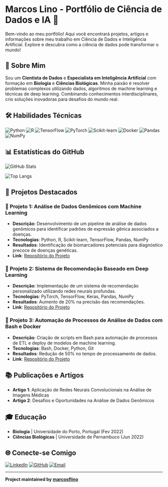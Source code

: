 # Marcos Lino - Portfólio de Ciência de Dados e IA 🌟

Bem-vindo ao meu portfólio! Aqui você encontrará projetos, artigos e informações sobre meu trabalho em Ciência de Dados e Inteligência Artificial. Explore e descubra como a ciência de dados pode transformar o mundo!

## 👋 Sobre Mim

Sou um **Cientista de Dados** e **Especialista em Inteligência Artificial** com formação em **Biologia** e **Ciências Biológicas**. Minha paixão é resolver problemas complexos utilizando dados, algoritmos de machine learning e técnicas de deep learning. Combinando conhecimentos interdisciplinares, crio soluções inovadoras para desafios do mundo real.

## 🛠️ Habilidades Técnicas

![Python](https://img.shields.io/badge/Python-3776AB?style=for-the-badge&logo=python&logoColor=white)
![R](https://img.shields.io/badge/R-276DC3?style=for-the-badge&logo=r&logoColor=white)
![TensorFlow](https://img.shields.io/badge/TensorFlow-FF6F00?style=for-the-badge&logo=tensorflow&logoColor=white)
![PyTorch](https://img.shields.io/badge/PyTorch-EE4C2C?style=for-the-badge&logo=pytorch&logoColor=white)
![Scikit-learn](https://img.shields.io/badge/Scikit--learn-F7931E?style=for-the-badge&logo=scikit-learn&logoColor=white)
![Docker](https://img.shields.io/badge/Docker-2496ED?style=for-the-badge&logo=docker&logoColor=white)
![Pandas](https://img.shields.io/badge/Pandas-150458?style=for-the-badge&logo=pandas&logoColor=white)
![NumPy](https://img.shields.io/badge/NumPy-013243?style=for-the-badge&logo=numpy&logoColor=white)

## 📊 Estatísticas do GitHub

![GitHub Stats](https://github-readme-stats.vercel.app/api?username=marcosflino&show_icons=true&theme=light&hide_border=true&bg_color=ffffff&icon_color=0077B5&title_color=0077B5&text_color=333333)

![Top Langs](https://github-readme-stats.vercel.app/api/top-langs/?username=marcosflino&layout=compact&theme=light&hide_border=true&bg_color=ffffff&title_color=0077B5&text_color=333333)

## 🎨 Projetos Destacados

### 🧬 Projeto 1: Análise de Dados Genômicos com Machine Learning
- **Descrição**: Desenvolvimento de um pipeline de análise de dados genômicos para identificar padrões de expressão gênica associados a doenças.
- **Tecnologias**: Python, R, Scikit-learn, TensorFlow, Pandas, NumPy
- **Resultados**: Identificação de biomarcadores potenciais para diagnóstico precoce de doenças genéticas.
- **Link**: [Repositório do Projeto](#)

### 🎥 Projeto 2: Sistema de Recomendação Baseado em Deep Learning
- **Descrição**: Implementação de um sistema de recomendação personalizado utilizando redes neurais profundas.
- **Tecnologias**: PyTorch, TensorFlow, Keras, Pandas, NumPy
- **Resultados**: Aumento de 20% na precisão das recomendações.
- **Link**: [Repositório do Projeto](#)

### 🤖 Projeto 3: Automação de Processos de Análise de Dados com Bash e Docker
- **Descrição**: Criação de scripts em Bash para automação de processos de ETL e deploy de modelos de machine learning.
- **Tecnologias**: Bash, Docker, Python, Git
- **Resultados**: Redução de 50% no tempo de processamento de dados.
- **Link**: [Repositório do Projeto](#)

## 📚 Publicações e Artigos

* **Artigo 1**: Aplicação de Redes Neurais Convolucionais na Análise de Imagens Médicas
* **Artigo 2**: Desafios e Oportunidades na Análise de Dados Genômicos

## 🎓 Educação

* **Biologia** | Universidade do Porto, Portugal (Fev 2022)
* **Ciências Biológicas** | Universidade de Pernambuco (Jun 2022)

## 🌐 Conecte-se Comigo

[![LinkedIn](https://img.shields.io/badge/LinkedIn-0077B5?style=for-the-badge&logo=linkedin&logoColor=white)](https://www.linkedin.com/in/seu-linkedin/)
[![GitHub](https://img.shields.io/badge/GitHub-100000?style=for-the-badge&logo=github&logoColor=white)](https://github.com/marcosflino)
[![Email](https://img.shields.io/badge/Email-D14836?style=for-the-badge&logo=gmail&logoColor=white)](mailto:seu.email@exemplo.com)

---

**Project maintained by [marcosflino](https://github.com/marcosflino)**
